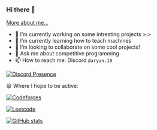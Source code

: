 ### Hi there 👋

[More about me...](https://linkedin.com/in/ultraaryan10)

- 🔭 I’m currently working on some intresting projects >.>
- 🌱 I’m currently learning how to teach machines
- 👯 I’m looking to collaborate on some cool projects!
- 💬 Ask me about competitive programming
- 📫 How to reach me: Discord `@aryan.10`

[![Discord Presence](https://lanyard.cnrad.dev/api/273865811133857792)](https://discord.com/users/273865811133857792)

😄 Where I hope to be active:

[![Codeforces](https://codeforces-readme-stats.vercel.app/api/card?username=ultraaryan10)](https://codeforces.com/profile/ultraaryan10)

[![Leetcode](https://leetcard.jacoblin.cool/ultraaryan10)](https://leetcode.com/ultraaryan10)

[![GitHub stats](https://github-readme-stats.vercel.app/api?username=Aryan10)](https://github.com/Aryan10)


<!--
**Aryan10/Aryan10** is a ✨ _special_ ✨ repository because its `README.md` (this file) appears on your GitHub profile.

Here are some ideas to get you started:

- 🔭 I’m currently working on ...
- 🌱 I’m currently learning ...
- 👯 I’m looking to collaborate on ...
- 🤔 I’m looking for help with ...
- 💬 Ask me about ...
- 📫 How to reach me: ...
- 😄 Pronouns: ...
- ⚡ Fun fact: ...
-->
